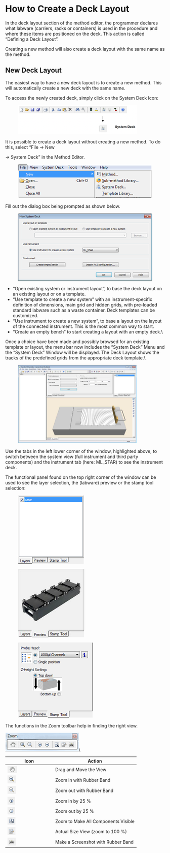 # How to Create a Deck Layout

In the deck layout section of the method editor, the programmer declares what labware (carriers, racks or containers) is used in the procedure and where these items are positioned on the deck. This action is called “Defining a Deck Layout”.

Creating a new method will also create a deck layout with the same name as the method.

## New Deck Layout

The easiest way to have a new deck layout is to create a new method. This will automatically create a new deck with the same name.

To access the newly created deck, simply click on the System Deck Icon:

<figure><img src="../../.gitbook/assets/image (11).png" alt="" width="375"><figcaption></figcaption></figure>

It is possible to create a deck layout without creating a new method. To do this, select “File -> New

\-> System Deck” in the Method Editor.

<figure><img src="../../.gitbook/assets/image (12).png" alt=""><figcaption></figcaption></figure>

Fill out the dialog box being prompted as shown below.

<figure><img src="../../.gitbook/assets/image (13).png" alt=""><figcaption></figcaption></figure>

* “Open existing system or instrument layout”, to base the deck layout on an existing layout or on a template.
* “Use template to create a new system” with an instrument-specific definition of dimensions, main grid and hidden grids, with pre-loaded standard labware such as a waste container. Deck templates can be customized.
* “Use instrument to create a new system”, to base a layout on the layout of the connected instrument. This is the most common way to start.
* “Create an empty bench” to start creating a layout with an empty deck.\


Once a choice have been made and possibly browsed for an existing template or layout, the menu bar now includes the “System Deck” Menu and the “System Deck” Window will be displayed. The Deck Layout shows the tracks of the predefined grids from the appropriate deck template.\


<figure><img src="../../.gitbook/assets/image (14).png" alt="" width="375"><figcaption></figcaption></figure>

Use the tabs in the left lower corner of the window, highlighted above, to switch between the system view (full instrument and third party components) and the instrument tab (here: ML\_STAR) to see the instrument deck.

The functional panel found on the top right corner of the window can be used to see the layer selection, the (labware) preview or the stamp tool selection:

<div>

<figure><img src="../../.gitbook/assets/image (15).png" alt=""><figcaption></figcaption></figure>

 

<figure><img src="../../.gitbook/assets/image (16).png" alt=""><figcaption></figcaption></figure>

 

<figure><img src="../../.gitbook/assets/image (17).png" alt=""><figcaption></figcaption></figure>

</div>

The functions in the Zoom toolbar help in finding the right view.

![](<../../.gitbook/assets/image (18).png>)\


<table><thead><tr><th width="137">Icon</th><th>Action</th></tr></thead><tbody><tr><td><img src="../../.gitbook/assets/image (19).png" alt="" data-size="original"></td><td>Drag and Move the View</td></tr><tr><td><img src="../../.gitbook/assets/image (20).png" alt="" data-size="original"></td><td>Zoom in with Rubber Band</td></tr><tr><td><img src="../../.gitbook/assets/image (21).png" alt="" data-size="original"></td><td>Zoom out with Rubber Band</td></tr><tr><td><img src="../../.gitbook/assets/image (22).png" alt="" data-size="original"></td><td>Zoom in by 25 %</td></tr><tr><td><img src="../../.gitbook/assets/image (23).png" alt="" data-size="original"></td><td>Zoom out by 25 %</td></tr><tr><td><img src="../../.gitbook/assets/image (24).png" alt="" data-size="original"></td><td>Zoom to Make All Components Visible</td></tr><tr><td><img src="../../.gitbook/assets/image (25).png" alt="" data-size="original"></td><td>Actual Size View (zoom to 100 %)</td></tr><tr><td><img src="../../.gitbook/assets/image (26).png" alt="" data-size="original"></td><td>Make a Screenshot with Rubber Band</td></tr></tbody></table>

